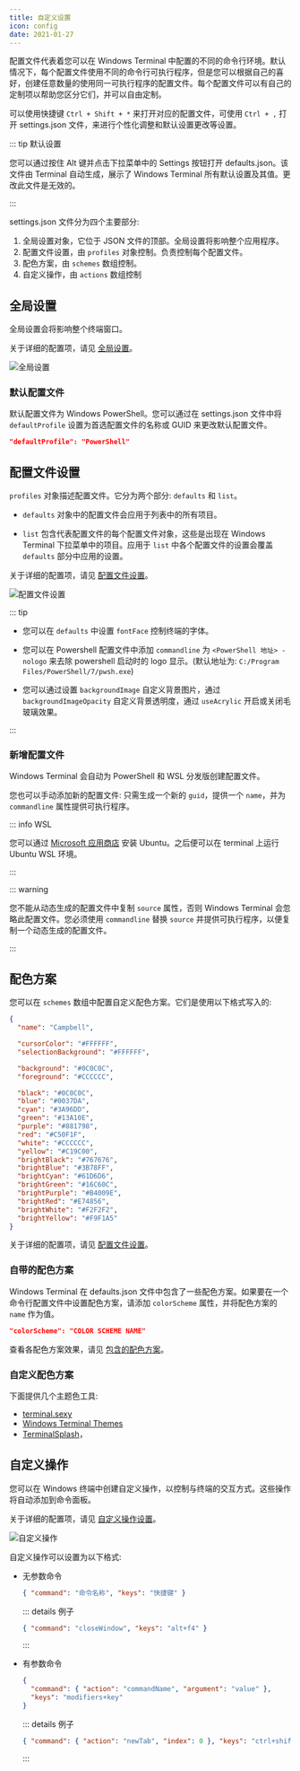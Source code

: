 ```yaml
---
title: 自定义设置
icon: config
date: 2021-01-27
---
```


配置文件代表着您可以在 Windows Terminal 中配置的不同的命令行环境。默认情况下，每个配置文件使用不同的命令行可执行程序，但是您可以根据自己的喜好，创建任意数量的使用同一可执行程序的配置文件。每个配置文件可以有自己的定制项以帮助您区分它们，并可以自由定制。

可以使用快捷键 `Ctrl + Shift + *` 来打开对应的配置文件，可使用 `Ctrl + ,` 打开 settings.json 文件，来进行个性化调整和默认设置更改等设置。

<!-- more -->

::: tip 默认设置

您可以通过按住 Alt 键并点击下拉菜单中的 Settings 按钮打开 defaults.json。该文件由 Terminal 自动生成，展示了 Windows Terminal 所有默认设置及其值。更改此文件是无效的。

:::

settings.json 文件分为四个主要部分:

1. 全局设置对象，它位于 JSON 文件的顶部。全局设置将影响整个应用程序。
1. 配置文件设置，由 `profiles` 对象控制。负责控制每个配置文件。
1. 配色方案，由 `schemes` 数组控制。
1. 自定义操作，由 `actions` 数组控制

## 全局设置

全局设置会将影响整个终端窗口。

关于详细的配置项，请见 [全局设置](https://aka.ms/terminal-global-settings)。

![全局设置](/assets/software/tool/terminal-global-settings.png)

### 默认配置文件

默认配置文件为 Windows PowerShell。您可以通过在 settings.json 文件中将 `defaultProfile` 设置为首选配置文件的名称或 GUID 来更改默认配置文件。

```json
"defaultProfile": "PowerShell"
```

## 配置文件设置

`profiles` 对象描述配置文件。它分为两个部分: `defaults` 和 `list`。

- `defaults` 对象中的配置文件会应用于列表中的所有项目。

- `list` 包含代表配置文件的每个配置文件对象，这些是出现在 Windows Terminal 下拉菜单中的项目。应用于 `list` 中各个配置文件的设置会覆盖 `defaults` 部分中应用的设置。

关于详细的配置项，请见 [配置文件设置](https://aka.ms/terminal-profile-settings)。

![配置文件设置](/assets/software/tool/terminal-profiles.png)

::: tip

- 您可以在 `defaults` 中设置 `fontFace` 控制终端的字体。

- 您可以在 Powershell 配置文件中添加 `commandline` 为 `<PowerShell 地址> -nologo` 来去除 powershell 启动时的 logo 显示。(默认地址为: `C:/Program Files/PowerShell/7/pwsh.exe`)

- 您可以通过设置 `backgroundImage` 自定义背景图片，通过 `backgroundImageOpacity` 自定义背景透明度，通过 `useAcrylic` 开启或关闭毛玻璃效果。

:::

### 新增配置文件

Windows Terminal 会自动为 PowerShell 和 WSL 分发版创建配置文件。

您也可以手动添加新的配置文件: 只需生成一个新的 `guid`，提供一个 `name`，并为 `commandline` 属性提供可执行程序。

::: info WSL

您可以通过 [Microsoft 应用商店](https://www.microsoft.com/zh-cn/p/ubuntu-2004-lts/9n6svws3rx71#activetab=pivot:overviewtab) 安装 Ubuntu。之后便可以在 terminal 上运行 Ubuntu WSL 环境。

:::

::: warning

您不能从动态生成的配置文件中复制 `source` 属性，否则 Windows Terminal 会忽略此配置文件。您必须使用 `commandline` 替换 `source` 并提供可执行程序，以便复制一个动态生成的配置文件。

:::

## 配色方案

您可以在 `schemes` 数组中配置自定义配色方案。它们是使用以下格式写入的:

```json
{
  "name": "Campbell",

  "cursorColor": "#FFFFFF",
  "selectionBackground": "#FFFFFF",

  "background": "#0C0C0C",
  "foreground": "#CCCCCC",

  "black": "#0C0C0C",
  "blue": "#0037DA",
  "cyan": "#3A96DD",
  "green": "#13A10E",
  "purple": "#881798",
  "red": "#C50F1F",
  "white": "#CCCCCC",
  "yellow": "#C19C00",
  "brightBlack": "#767676",
  "brightBlue": "#3B78FF",
  "brightCyan": "#61D6D6",
  "brightGreen": "#16C60C",
  "brightPurple": "#B4009E",
  "brightRed": "#E74856",
  "brightWhite": "#F2F2F2",
  "brightYellow": "#F9F1A5"
}
```

关于详细的配置项，请见 [配置文件设置](https://aka.ms/terminal-color-schemes)。

### 自带的配色方案

Windows Terminal 在 defaults.json 文件中包含了一些配色方案。如果要在一个命令行配置文件中设置配色方案，请添加 `colorScheme` 属性，并将配色方案的 `name` 作为值。

```json
"colorScheme": "COLOR SCHEME NAME"
```

查看各配色方案效果，请见 [包含的配色方案](https://aka.ms/terminal-color-schemes#included-color-schemes)。

### 自定义配色方案

下面提供几个主题色工具:

- [terminal.sexy](https://terminal.sexy/)
- [Windows Terminal Themes](https://windowsterminalthemes.dev/)
- [TerminalSplash](https://terminalsplash.com/)，

## 自定义操作

您可以在 Windows 终端中创建自定义操作，以控制与终端的交互方式。这些操作将自动添加到命令面板。

关于详细的配置项，请见 [自定义操作设置](https://aka.ms/terminal-keybindings)。

![自定义操作](/assets/software/tool/terminal-actions.png)

自定义操作可以设置为以下格式:

- 无参数命令

  ```json
  { "command": "命令名称", "keys": "快捷键" }
  ```

  ::: details 例子

  ```json
  { "command": "closeWindow", "keys": "alt+f4" }
  ```

  :::

- 有参数命令

  ```json
  {
    "command": { "action": "commandName", "argument": "value" },
    "keys": "modifiers+key"
  }
  ```

  ::: details 例子

  ```json
  { "command": { "action": "newTab", "index": 0 }, "keys": "ctrl+shift+1" }
  ```

  :::
